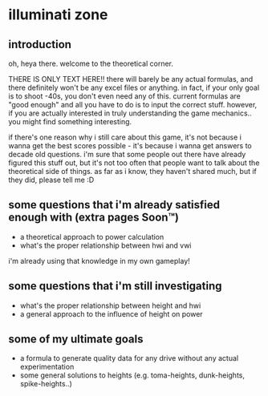 # illuminati zone

## introduction

oh, heya there. welcome to the theoretical corner.

THERE IS ONLY TEXT HERE!!
there will barely be any actual formulas, and there definitely won't be any excel files or anything. in fact, if your only goal is to shoot -40s, you don't even need any of this. current formulas are "good enough" and all you have to do is to input the correct stuff.
however, if you are actually interested in truly understanding the game mechanics.. you might find something interesting.

if there's one reason why i still care about this game, it's not because i wanna get the best scores possible - it's because i wanna get answers to decade old questions.
i'm sure that some people out there have already figured this stuff out, but it's not too often that people want to talk about the theoretical side of things.
as far as i know, they haven't shared much, but if they did, please tell me :D

## some questions that i'm already satisfied enough with (extra pages Soon™)
- a theoretical approach to power calculation
- what's the proper relationship between hwi and vwi

i'm already using that knowledge in my own gameplay!

## some questions that i'm still investigating
- what's the proper relationship between height and hwi
- a general approach to the influence of height on power

## some of my ultimate goals
- a formula to generate quality data for any drive without any actual experimentation
- some general solutions to heights (e.g. toma-heights, dunk-heights, spike-heights..)
